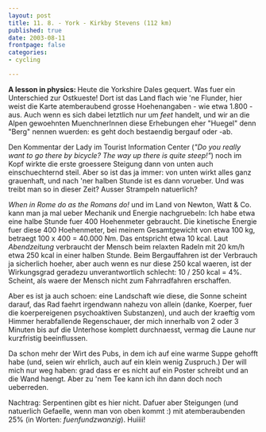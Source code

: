 ```yaml
---
layout: post
title: 11. 8. - York - Kirkby Stevens (112 km)
published: true
date: 2003-08-11
frontpage: false 
categories: 
- cycling

---
```


<strong>A lesson in physics: </strong>Heute die Yorkshire Dales gequert. Was fuer ein Unterschied zur Ostkueste! Dort ist das Land flach wie 'ne Flunder, hier weist die Karte atemberaubend grosse Hoehenangaben - wie etwa 1.800 - aus. Auch wenn es sich dabei letztlich nur um <i>feet</i> handelt, und wir an die Alpen gewoehnten MuenchnerInnen diese Erhebungen eher "Huegel" denn "Berg" nennen wuerden: es geht doch bestaendig bergauf oder -ab. 


Den Kommentar der Lady im Tourist Information Center (<i>"Do you really want to go there by bicycle? The way up there is quite steep!"</i>) noch im Kopf wirkte die erste groessere Steigung dann von unten auch einschuechternd steil. Aber so ist das ja immer: von unten wirkt alles ganz grauenhaft, und nach 'ner halben Stunde ist es dann vorueber. Und was treibt man so in dieser Zeit? Ausser Strampeln natuerlich?

<i>When in Rome do as the Romans do!</i> und im Land von Newton, Watt &amp; Co. kann man ja mal ueber Mechanik und Energie nachgruebeln: Ich habe etwa eine halbe Stunde fuer 400 Hoehenmeter gebraucht. Die kinetische Energie fuer diese 400 Hoehenmeter, bei meinem Gesamtgewicht von etwa 100 kg, betraegt 100 x 400 = 40.000 Nm. Das entspricht etwa 10 kcal. Laut <i>Abendzeitung</i> verbraucht der Mensch beim relaxten Radeln mit 20 km/h etwa 250 kcal in einer halben Stunde. Beim Bergauffahren ist der Verbrauch ja sicherlich hoeher, aber auch wenn es nur diese 250 kcal waeren, ist der Wirkungsgrad geradezu unverantwortlich schlecht: 10 / 250 kcal = 4%. Scheint, als waere der Mensch nicht zum Fahrradfahren erschaffen.

Aber es ist ja auch schoen: eine Landschaft wie diese, die Sonne scheint darauf, das Rad faehrt irgendwann nahezu von allein (danke, Koerper, fuer die koerpereigenen psychoaktiven Substanzen), und auch der kraeftig vom Himmer herabfallende Regenschauer, der mich innerhalb von 2 oder 3 Minuten bis auf die Unterhose komplett durchnaesst, vermag die Laune nur kurzfristig beeinflussen.

Da schon mehr der Wirt des Pubs, in dem ich auf eine warme Suppe gehofft habe (und, seien wir ehrlich, auch auf ein klein wenig Zuspruch.) Der will mich nur weg haben: grad dass er es nicht auf ein Poster schreibt und an die Wand haengt. Aber zu 'nem Tee kann ich ihn dann doch noch ueberreden.

Nachtrag: Serpentinen gibt es hier nicht. Dafuer aber Steigungen (und natuerlich Gefaelle, wenn man von oben kommt :) mit atemberaubenden 25% (in Worten: <i>fuenfundzwanzig</i>). Huiiii! </p>
